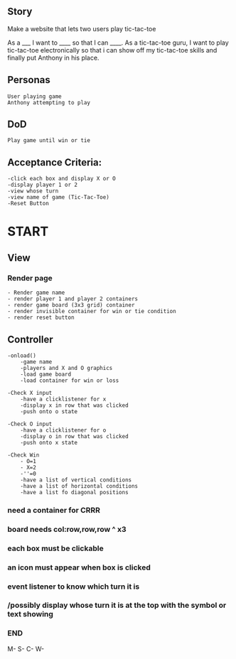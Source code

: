 ## Story
Make a website that lets two users play tic-tac-toe

As a ___ I want to ____ so that I can ____.
As a tic-tac-toe guru, I want to play tic-tac-toe electronically so that i can show off my tic-tac-toe skills and finally put Anthony in his place.

## Personas
    User playing game
    Anthony attempting to play

## DoD
    Play game until win or tie

## Acceptance Criteria:
    -click each box and display X or O
    -display player 1 or 2
    -view whose turn
    -view name of game (Tic-Tac-Toe)
    -Reset Button




# START
## View
### Render page 
    - Render game name
    - render player 1 and player 2 containers
    - render game board (3x3 grid) container
    - render invisible container for win or tie condition
    - render reset button

## Controller
    -onload() 
        -game name
        -players and X and O graphics
        -load game board
        -load container for win or loss

    -Check X input
        -have a clicklistener for x
        -display x in row that was clicked
        -push onto o state

    -Check O input
        -have a clicklistener for o
        -display o in row that was clicked
        -push onto x state
    
    -Check Win
        - O=1
        - X=2
        -''=0 
        -have a list of vertical conditions
        -have a list of horizontal conditions
        -have a list fo diagonal positions
        
        
        
    

### need a container for CRRR
### board needs col:row,row,row ^ x3
### each box must be clickable
### an icon must appear when box is clicked
### event listener to know which turn it is
### /possibly display whose turn it is at the top with the symbol or text showing

### END





M-
S-
C-
W-
